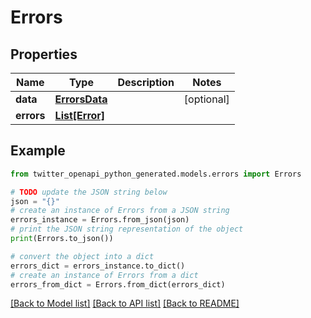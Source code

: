 # Errors


## Properties

Name | Type | Description | Notes
------------ | ------------- | ------------- | -------------
**data** | [**ErrorsData**](ErrorsData.md) |  | [optional] 
**errors** | [**List[Error]**](Error.md) |  | 

## Example

```python
from twitter_openapi_python_generated.models.errors import Errors

# TODO update the JSON string below
json = "{}"
# create an instance of Errors from a JSON string
errors_instance = Errors.from_json(json)
# print the JSON string representation of the object
print(Errors.to_json())

# convert the object into a dict
errors_dict = errors_instance.to_dict()
# create an instance of Errors from a dict
errors_from_dict = Errors.from_dict(errors_dict)
```
[[Back to Model list]](../README.md#documentation-for-models) [[Back to API list]](../README.md#documentation-for-api-endpoints) [[Back to README]](../README.md)


